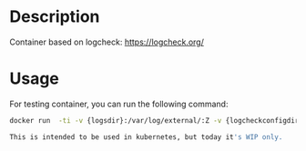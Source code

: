 # Description
Container based on logcheck: https://logcheck.org/

# Usage

For testing container, you can run the following command:

```bash
docker run  -ti -v {logsdir}:/var/log/external/:Z -v {logcheckconfigdir}:/etc/logcheck/ -v {esmtprcfile}:/etc/esmtprc -v {offsetdir}:/var/lib/logcheck/ logcheck

This is intended to be used in kubernetes, but today it's WIP only.
